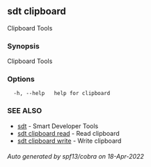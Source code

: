 ## sdt clipboard

Clipboard Tools

### Synopsis

Clipboard Tools

### Options

```
  -h, --help   help for clipboard
```

### SEE ALSO

* [sdt](sdt.md)	 - Smart Developer Tools
* [sdt clipboard read](sdt_clipboard_read.md)	 - Read clipboard
* [sdt clipboard write](sdt_clipboard_write.md)	 - Write clipboard

###### Auto generated by spf13/cobra on 18-Apr-2022
